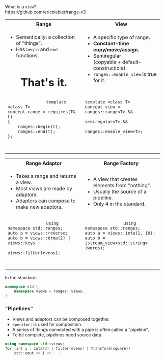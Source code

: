 <section>

<div class="hl-block pretty-big-text">
What is a <code>view</code>?
</div>

</section>
<section>

<div class="hl-block medium-text">
https://github.com/ericniebler/range-v3
</div>

</section>
<section>

<table class="hl-block compare-columns">
    <colgroup>
        <col style="width: 50%" />
        <col style="width: 50%" />
    </colgroup>
    <tr>
        <th>Range</th>
        <th>View</th>
    </tr>
    <tr>
        <td>
            <ul>
                <li>Semantically: a collection of "things".</li>
                <li>Has <code>begin</code> and <code>end</code> functions.</li>
            </ul>
            <br /><br />
            <center><b style="font-size: 35px;">That's it.</b></center>
        </td>
        <td>
            <ul>
                <li>A specific type of range.</li>
                <li><b>Constant-time copy/move/assign.</b></li>
                <li>Semiregular <aside class="subtle">(copyable + default-constructible)</aside></li>
                <li><code>ranges::enable_view</code> is true for it.</li>
            </ul>
        </td>
    </tr>
    <tr>
        <td>
            <pre>
                <code class="cpp">template &lt;class T&gt;
concept range = requires(T& t)
{
	ranges::begin(t);
	ranges::end(t);
};</code>
            </pre>
        </td>
        <td>
            <pre>
                <code class="cpp">
template &lt;class T&gt;
concept view = ranges::range&lt;T&gt; &&
               semiregular&lt;T&gt; &&
               ranges::enable_view&lt;T&gt;;

</code>
            </pre>
        </td>
    </tr>
</table>

</section>
<section>

<table class="hl-block compare-columns">
    <colgroup>
        <col style="width: 50%" />
        <col style="width: 50%" />
    </colgroup>
    <tr>
        <th>Range Adaptor</th>
        <th>Range Factory</th>
    </tr>
    <tr>
        <td>
            <ul>
                <li>Takes a range and returns a view.</li>
                <li>Most views are made by adaptors.</li>
                <li>Adaptors can compose to make new adaptors.</li>
            </ul>
        </td>
        <td>
            <ul>
                <li>A view that creates elements from "nothing".</li>
                <li>Usually the source of a pipeline.</li>
                <li>Only 4 in the standard.</li>
            </ul>
        </td>
    </tr>
    <tr>
        <td>
            <pre>
                <code class="cpp">using namespace std::ranges;
auto a = views::reverse;
auto b = views::drop(2) | views::keys |
         views::filter(evens);
</code>
            </pre>
        </td>
        <td>
            <pre>
                <code class="cpp">using namespace std::ranges;
auto a = views::iota(1, 10);
auto b = istream_view&lt;std::string&gt;(words);

</code>
            </pre>
        </td>
    </tr>
</table>

</section>
<section>

<div>In the standard:</div>

```c++
namespace std {
	namespace views = ranges::views;
}
```

</section>
<section>

<div class="hl-block left-align">

### "Pipelines"

- Views and adaptors can be composed together.
- <code>operator|</code> is used for composition.
- A series of things connected with a pipe is often called a "pipeline".
- To be complete, pipelines need source data.

</div>

</section>

<section>

```c++ [2]
using namespace std::views;
for (int i : iota(2) | filter(evens) | transform(square))
	std::cout << i << ' ';
```

</section>
